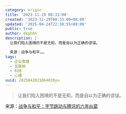 ```yaml
---
category: origin
title: '2023-11-29 08:33:00'
created: '2023-11-29T08:33:00+08:00'
updated: '2025-04-24T22:38:55+08:00'
public: true
author: dkphhh
description: |-
  让我们陷入困境的不是无知，而是自以为正确的谬误。

  来源：战争与和平……
tags:
  - 企业管理
  - 互联网
  - 科技
  - 心理
uuid: 2025042021064020yu
---
```


> 让我们陷入困境的不是无知，而是自以为正确的谬误。

来源：[战争与和平：字节跳动与腾讯的六年纠葛](https://www.latepost.com/news/dj_detail?id=1985)
